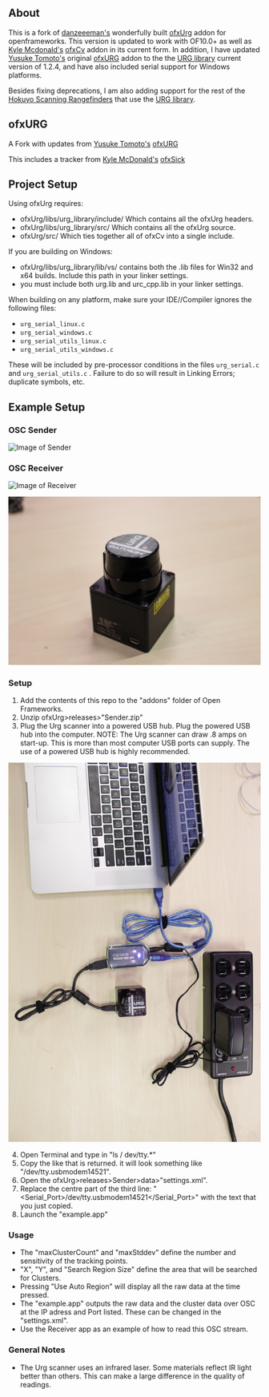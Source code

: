 ## About
This is a fork of [danzeeeman's](https://github.com/danzeeeman) wonderfully built [ofxUrg](https://github.com/danzeeeman/ofxUrg) addon for openframeworks. This version is updated to work with OF10.0+ as well as [Kyle Mcdonald's](https://github.com/kylemcdonald) [ofxCv](https://github.com/kylemcdonald/ofxCv) addon in its current form. In addition, I have updated [Yusuke Tomoto's](https://github.com/yusuketomoto) original [ofxURG](https://github.com/yusuketomoto/ofxUrg) addon to the the [URG library](https://sourceforge.net/p/urgnetwork/wiki/top_en/) current version of 1.2.4, and have also included serial support for Windows platforms.

Besides fixing deprecations, I am also adding support for the rest of the [Hokuyo Scanning Rangefinders](https://www.hokuyo-aut.jp/) that use the [URG library](https://sourceforge.net/p/urgnetwork/wiki/top_en/).

## ofxURG
A Fork with updates from [Yusuke Tomoto's](https://github.com/yusuketomoto) [ofxURG](https://github.com/yusuketomoto/ofxUrg)

This includes a tracker from [Kyle McDonald's](https://github.com/kylemcdonald) [ofxSick](https://github.com/ZigelbaumCoelho/ofxSick)

## Project Setup
Using ofxUrg requires:
- ofxUrg/libs/urg_library/include/ Which contains all the ofxUrg headers.
- ofxUrg/libs/urg_library/src/ Which contains all the ofxUrg source.
- ofxUrg/src/ Which ties together all of ofxCv into a single include.

If you are building on Windows:
- ofxUrg/libs/urg_library/lib/vs/ contains both the .lib files for Win32 and x64 builds. Include this path in your linker settings.
- you must include both urg.lib and urc_cpp.lib in your linker settings.

When building on any platform, make sure your IDE//Compiler ignores the following files:
- `urg_serial_linux.c`
- `urg_serial_windows.c`
- `urg_serial_utils_linux.c`
- `urg_serial_utils_windows.c`

These will be included by pre-processor conditions in the files `urg_serial.c` and `urg_serial_utils.c` . Failure to do so will result in Linking Errors; duplicate symbols, etc.

## Example Setup

### OSC Sender
![Image of Sender](https://raw.githubusercontent.com/danthemellowman/ofxUrg/master/images/sender.png)


### OSC Receiver
![Image of Receiver](https://raw.githubusercontent.com/danthemellowman/ofxUrg/master/images/receiver.png)

![Image of device](https://raw.githubusercontent.com/danthemellowman/ofxUrg/master/images/device.JPG)
### Setup
1. Add the contents of this repo to the "addons" folder of Open Frameworks.
2. Unzip ofxUrg>releases>"Sender.zip"
3. Plug the Urg scanner into a powered USB hub. Plug the powered USB hub into the computer. NOTE: The Urg scanner can draw .8 amps on start-up. This is more than most computer USB ports can supply. The use of a powered USB hub is highly recommended.

![Image of device](https://raw.githubusercontent.com/danthemellowman/ofxUrg/master/images/physical_setup.JPG)

4. Open Terminal and type in "ls / dev/tty.*"
5. Copy the like that is returned. it will look something like "/dev/tty.usbmodem14521".
6. Open the ofxUrg>releases>Sender>data>"settings.xml".
7. Replace the centre part of the third line: "<Serial_Port>/dev/tty.usbmodem14521</Serial_Port>" with the text that you just copied.
8. Launch the "example.app"

### Usage
- The "maxClusterCount" and "maxStddev" define the number and sensitivity of the tracking points.
- "X", "Y", and "Search Region Size" define the area that will be searched for Clusters.
- Pressing "Use Auto Region" will display all the raw data at the time pressed.
- The "example.app" outputs the raw data and the cluster data over OSC at the IP adress and Port listed. These can be changed in the "settings.xml".
- Use the Receiver app as an example of how to read this OSC stream.


### General Notes
- The Urg scanner uses an infrared laser. Some materials reflect IR light better than others. This can make a large difference in the quality of readings.
